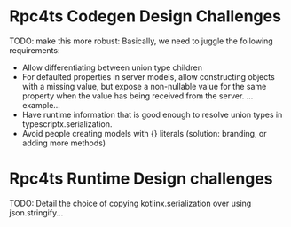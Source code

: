# Rpc4ts Codegen Design Challenges
TODO: make this more robust:
Basically, we need to juggle the following requirements:
- Allow differentiating between union type children
- For defaulted properties in server models, allow constructing objects with a missing value, but expose a non-nullable value 
for the same property when the value has being received from the server.
... example...
- Have runtime information that is good enough to resolve union types in typescriptx.serialization. 
- Avoid people creating models with {} literals (solution: branding, or adding more methods)


# Rpc4ts Runtime Design challenges
TODO: Detail the choice of copying kotlinx.serialization over using json.stringify...